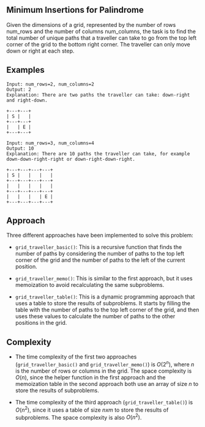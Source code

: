 ## Minimum Insertions for Palindrome

Given the dimensions of a grid, represented by the number of rows num_rows and the number of columns num_columns, the task is to find the total number of unique paths that a traveller can take to go from the top left corner of the grid to the bottom right corner. The traveller can only move down or right at each step.

## Examples

```
Input: num_rows=2, num_columns=2
Output: 2
Explanation: There are two paths the traveller can take: down-right and right-down.

+---+---+
| S |   |
+---+---+
|   | E |
+---+---+
```


```
Input: num_rows=3, num_columns=4
Output: 10
Explanation: There are 10 paths the traveller can take, for example down-down-right-right or down-right-down-right.

+---+---+---+---+
| S |   |   |   |
+---+---+---+---+
|   |   |   |   |
+---+---+---+---+
|   |   |   | E |
+---+---+---+---+
```


## Approach

Three different approaches have been implemented to solve this problem:

* `grid_traveller_basic()`: This is a recursive function that finds the number of paths by considering the number of paths to the top left corner of the grid and the number of paths to the left of the current position.

* `grid_traveller_memo()`: This is similar to the first approach, but it uses memoization to avoid recalculating the same subproblems.

* `grid_traveller_table()`: This is a dynamic programming approach that uses a table to store the results of subproblems. It starts by filling the table with the number of paths to the top left corner of the grid, and then uses these values to calculate the number of paths to the other positions in the grid.

## Complexity

* The time complexity of the first two approaches (`grid_traveller_basic()` and `grid_traveller_memo()`) is $O(2^n)$, where $n$ is the number of rows or columns in the grid. The space complexity is $O(n)$, since the helper function in the first approach and the memoization table in the second approach both use an array of size $n$ to store the results of subproblems.

* The time complexity of the third approach (`grid_traveller_table()`) is $O(n^2)$, since it uses a table of size $n x m$ to store the results of subproblems. The space complexity is also $O(n^2)$.
